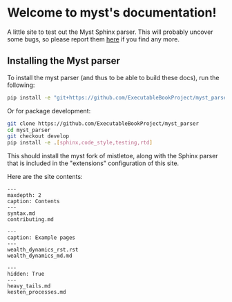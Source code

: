 Welcome to myst's documentation!
================================

A little site to test out the Myst Sphinx parser. This will probably uncover
some bugs, so please report them [here](https://github.com/ExecutableBookProject/meta/issues/24)
if you find any more.

## Installing the Myst parser

To install the myst parser (and thus to be able to build these docs),
run the following:

```bash
pip install -e "git+https://github.com/ExecutableBookProject/myst_parser.git#egg=myst_parser[sphinx]"
```

Or for package development:

```bash
git clone https://github.com/ExecutableBookProject/myst_parser
cd myst_parser
git checkout develop
pip install -e .[sphinx,code_style,testing,rtd]
```

This should install the myst fork of mistletoe, along with the Sphinx parser
that is included in the "extensions" configuration of this site.

Here are the site contents:

```{toctree}
---
maxdepth: 2
caption: Contents
---
syntax.md
contributing.md
```

```{toctree}
---
caption: Example pages
---
wealth_dynamics_rst.rst
wealth_dynamics_md.md
```

```{toctree}
---
hidden: True
---
heavy_tails.md
kesten_processes.md
```
